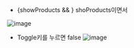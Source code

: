 


- {showProducts && <Products/>} shoProducts이면서 <Products/>


![image](https://github.com/leegowoon/react/assets/145514701/5d62d0b9-03cf-4b61-9df8-355edc3e60f6)

- Toggle키를 누르면 false
![image](https://github.com/leegowoon/react/assets/145514701/3250d20b-1424-4356-8d8e-a348500ca9dc)
